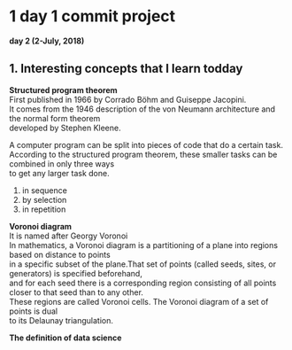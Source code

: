 
# 1 day 1 commit project

**day 2 (2-July, 2018)**

## **1. Interesting concepts that I learn todday** 

**Structured program theorem** <br/>
First published in 1966 by Corrado Böhm and Guiseppe Jacopini.<br/> 
It comes from the 1946 description of the von Neumann architecture and the normal form theorem <br/>
developed by Stephen Kleene. <br/> 

A computer program can be split into pieces of code that do a certain task.<br/> 
According to the structured program theorem, these smaller tasks can be combined in only three ways <br/>
to get any larger task done.
1. in sequence
2. by selection
3. in repetition


**Voronoi diagram** <br/>
It is named after Georgy Voronoi <br/>
In mathematics, a Voronoi diagram is a partitioning of a plane into regions based on distance to points <br/>
in a specific subset of the plane.That set of points (called seeds, sites, or generators) is specified beforehand, <br/>
and for each seed there is a corresponding region consisting of all points closer to that seed than to any other. <br/>
These regions are called Voronoi cells. The Voronoi diagram of a set of points is dual <br/>
to its Delaunay triangulation. <br/>


**The definition of data science**
